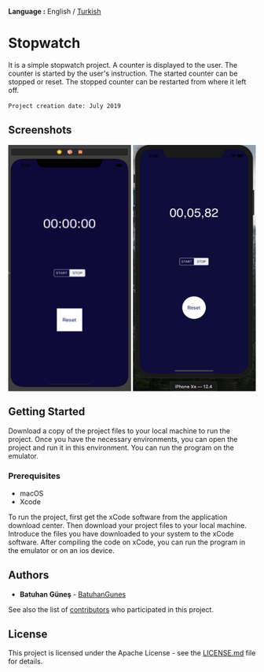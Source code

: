 **Language :** English / [Turkish](https://github.com/BatuhanGunes/StopWatch/blob/master/README(Turkish).md)


# Stopwatch

It is a simple stopwatch project. A counter is displayed to the user. The counter is started by the user's instruction. The started counter can be stopped or reset. The stopped counter can be restarted from where it left off.

`
Project creation date: July 2019
`

## Screenshots

<img align="center" width="250" height="500" src="https://github.com/BatuhanGunes/StopWatch/blob/master/Screenshots/stop2.png"> <img align="center" width="250" height="500" src="https://github.com/BatuhanGunes/StopWatch/blob/master/Screenshots/Start.png">

## Getting Started

Download a copy of the project files to your local machine to run the project. Once you have the necessary environments, you can open the project and run it in this environment. You can run the program on the emulator.

### Prerequisites

- macOS
- Xcode

To run the project, first get the xCode software from the application download center. Then download your project files to your local machine. Introduce the files you have downloaded to your system to the xCode software. After compiling the code on xCode, you can run the program in the emulator or on an ios device.

## Authors

* **Batuhan Güneş**  - [BatuhanGunes](https://github.com/BatuhanGunes)

See also the list of [contributors](https://github.com/BatuhanGunes/StopWatch/graphs/contributors) who participated in this project.

## License

This project is licensed under the Apache License - see the [LICENSE.md](https://github.com/BatuhanGunes/StopWatch/blob/master/LICENSE) file for details.



